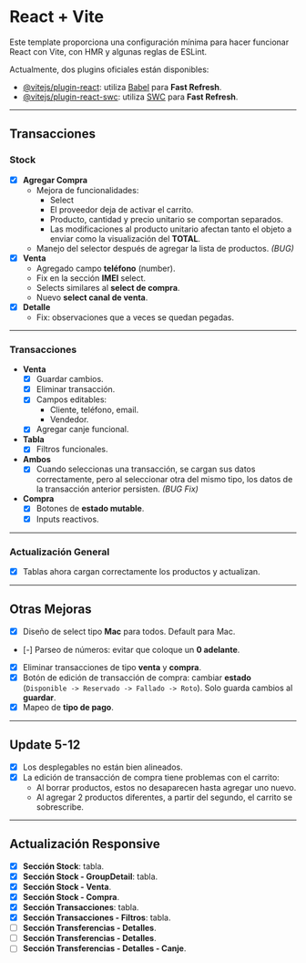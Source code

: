 # React + Vite

Este template proporciona una configuración mínima para hacer funcionar React con Vite, con HMR y algunas reglas de ESLint.

Actualmente, dos plugins oficiales están disponibles:

- [@vitejs/plugin-react](https://github.com/vitejs/vite-plugin-react/blob/main/packages/plugin-react/README.md): utiliza [Babel](https://babeljs.io/) para **Fast Refresh**.
- [@vitejs/plugin-react-swc](https://github.com/vitejs/vite-plugin-react-swc): utiliza [SWC](https://swc.rs/) para **Fast Refresh**.

---

## **Transacciones**

### **Stock**
- [x] **Agregar Compra**
  - Mejora de funcionalidades:
    - Select
    - El proveedor deja de activar el carrito.
    - Producto, cantidad y precio unitario se comportan separados.
    - Las modificaciones al producto unitario afectan tanto el objeto a enviar como la visualización del **TOTAL**.
  - Manejo del selector después de agregar la lista de productos. *(BUG)*
- [x] **Venta**
  - Agregado campo **teléfono** (number).
  - Fix en la sección **IMEI** select.
  - Selects similares al **select de compra**.
  - Nuevo **select canal de venta**.
- [x] **Detalle**
  - Fix: observaciones que a veces se quedan pegadas.

---

### **Transacciones**
- **Venta**
  - [x] Guardar cambios.
  - [x] Eliminar transacción.
  - [x] Campos editables:
    - Cliente, teléfono, email.
    - Vendedor.
  - [x] Agregar canje funcional.
- **Tabla**
  - [x] Filtros funcionales.
- **Ambos**
  - [x] Cuando seleccionas una transacción, se cargan sus datos correctamente, pero al seleccionar otra del mismo tipo, los datos de la transacción anterior persisten. *(BUG Fix)*
- **Compra**
  - [x] Botones de **estado mutable**.
  - [x] Inputs reactivos.

---

### **Actualización General**
- [x] Tablas ahora cargan correctamente los productos y actualizan.

---

## **Otras Mejoras**
- [x] Diseño de select tipo **Mac** para todos. Default para Mac.
- [-] Parseo de números: evitar que coloque un **0 adelante**.
- [x] Eliminar transacciones de tipo **venta** y **compra**.
- [x] Botón de edición de transacción de compra: cambiar **estado** (`Disponible -> Reservado -> Fallado -> Roto`). Solo guarda cambios al **guardar**.
- [x] Mapeo de **tipo de pago**.

---

## **Update 5-12**
- [x] Los desplegables no están bien alineados.
- [x] La edición de transacción de compra tiene problemas con el carrito:
  - Al borrar productos, estos no desaparecen hasta agregar uno nuevo.
  - Al agregar 2 productos diferentes, a partir del segundo, el carrito se sobrescribe.

---

## **Actualización Responsive**
- [x] **Sección Stock**: tabla.
- [x] **Sección Stock - GroupDetail**: tabla.
- [x] **Sección Stock - Venta**.
- [x] **Sección Stock - Compra**.
- [x] **Sección Transacciones**: tabla.
- [x] **Sección Transacciones - Filtros**: tabla.
- [ ] **Sección Transferencias - Detalles**.
- [ ] **Sección Transferencias - Detalles**.
- [ ] **Sección Transferencias - Detalles - Canje**.
